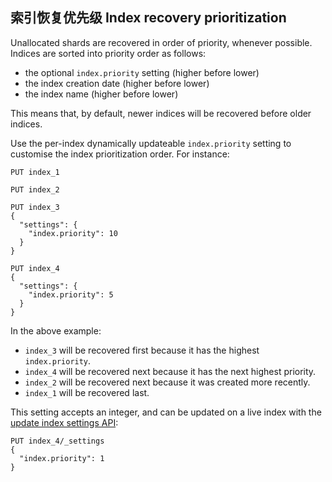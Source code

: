 ## 索引恢复优先级 Index recovery prioritization

Unallocated shards are recovered in order of priority, whenever possible. Indices are sorted into priority order as follows:

  * the optional `index.priority` setting (higher before lower) 
  * the index creation date (higher before lower) 
  * the index name (higher before lower) 



This means that, by default, newer indices will be recovered before older indices.

Use the per-index dynamically updateable `index.priority` setting to customise the index prioritization order. For instance:
    
    
    PUT index_1
    
    PUT index_2
    
    PUT index_3
    {
      "settings": {
        "index.priority": 10
      }
    }
    
    PUT index_4
    {
      "settings": {
        "index.priority": 5
      }
    }

In the above example:

  * `index_3` will be recovered first because it has the highest `index.priority`. 
  * `index_4` will be recovered next because it has the next highest priority. 
  * `index_2` will be recovered next because it was created more recently. 
  * `index_1` will be recovered last. 



This setting accepts an integer, and can be updated on a live index with the [update index settings API](indices-update-settings.html):
    
    
    PUT index_4/_settings
    {
      "index.priority": 1
    }
